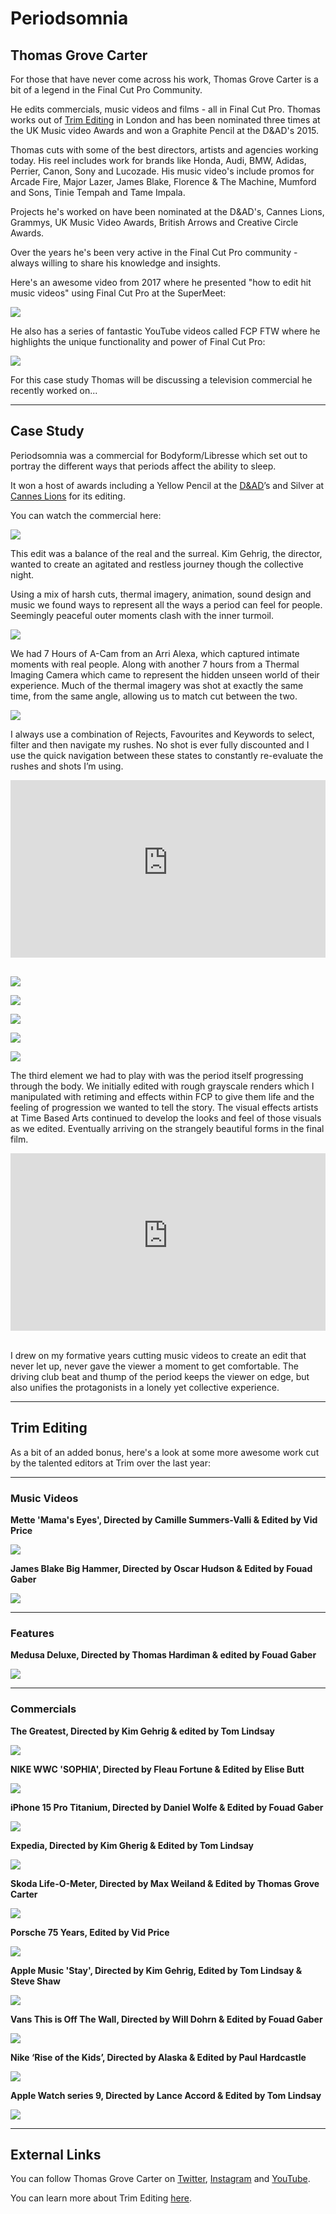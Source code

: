 # Periodsomnia

## Thomas Grove Carter

For those that have never come across his work, Thomas Grove Carter is a bit of a legend in the Final Cut Pro Community.

He edits commercials, music videos and films - all in Final Cut Pro. Thomas works out of [Trim Editing](https://trimediting.com) in London and has been nominated three times at the UK Music video Awards and won a Graphite Pencil at the D&AD's 2015.

Thomas cuts with some of the best directors, artists and agencies working today. His reel includes work for brands like Honda, Audi, BMW, Adidas, Perrier, Canon, Sony and Lucozade. His music video's include promos for Arcade Fire, Major Lazer, James Blake, Florence & The Machine, Mumford and Sons, Tinie Tempah and Tame Impala.

Projects he's worked on have been nominated at the D&AD's, Cannes Lions, Grammys, UK Music Video Awards, British Arrows and Creative Circle Awards.

Over the years he's been very active in the Final Cut Pro community - always willing to share his knowledge and insights.

Here's an awesome video from 2017 where he presented "how to edit hit music videos" using Final Cut Pro at the SuperMeet:

[![](/static/tgc-music-video-youtube.jpeg)](https://www.youtube.com/watch?v=iaeux3cGtQo)

He also has a series of fantastic YouTube videos called FCP FTW where he highlights the unique functionality and power of Final Cut Pro:

[![](/static/tgc-ftw-youtube.jpeg)](https://www.youtube.com/playlist?list=PLk1S35P86TzPmcjybsLUcmDmbbyzsMa4A)

For this case study Thomas will be discussing a television commercial he recently worked on...

---

## Case Study

Periodsomnia was a commercial for Bodyform/Libresse which set out to portray the different ways that periods affect the ability to sleep.

It won a host of awards including a Yellow Pencil at the [D&AD](https://www.dandad.org/awards/professional/2023/236539/periodsomnia/)’s and Silver at [Cannes Lions](https://www.essity.com/media/news-features/2023/essity-brands-receive-gold-and-silver-lions-at-cannes-2023/) for its editing.

You can watch the commercial here:

[![](/static/periodsomnia-youtube.jpg)](https://www.youtube.com/watch?v=IVDpqih2KbI)

This edit was a balance of the real and the surreal. Kim Gehrig, the director, wanted to create an agitated and restless journey though the collective night.

Using a mix of harsh cuts, thermal imagery, animation, sound design and music we found ways to represent all the ways a period can feel for people. Seemingly peaceful outer moments clash with the inner turmoil.

![](/static/tgc-timeline-01.png)

We had 7 Hours of A-Cam from an Arri Alexa, which captured intimate moments with real people. Along with another 7 hours from a Thermal Imaging Camera which came to represent the hidden unseen world of their experience. Much of the thermal imagery was shot at exactly the same time, from the same angle, allowing us to match cut between the two.

![](/static/tgc-timeline-02.png)

I always use a combination of Rejects, Favourites and Keywords to select, filter and then navigate my rushes. No shot is ever fully discounted and I use the quick navigation between these states to constantly re-evaluate the rushes and shots I’m using.

<div style="position: relative; padding-top: 56.25%;">
  <iframe
    src="https://customer-2n8dqn7i3032pr6x.cloudflarestream.com/4adcb443352c0c93b0f5de392a5be242/iframe?loop=true&poster=https%3A%2F%2Fcustomer-2n8dqn7i3032pr6x.cloudflarestream.com%2F4adcb443352c0c93b0f5de392a5be242%2Fthumbnails%2Fthumbnail.jpg%3Ftime%3D%26height%3D600"
    style="border: none; position: absolute; top: 0; left: 0; height: 100%; width: 100%;"
    allow="accelerometer; gyroscope; autoplay; encrypted-media; picture-in-picture;"
    allowfullscreen="true"
  ></iframe>
</div>
<br />

![](/static/tgc-timeline-03.jpg)

![](/static/tgc-timeline-04.jpg)

![](/static/tgc-timeline-05.jpg)

![](/static/tgc-timeline-06.jpg)

![](/static/tgc-timeline-07.jpg)

The third element we had to play with was the period itself progressing through the body. We initially edited with rough grayscale renders which I manipulated with retiming and effects within FCP to give them life and the feeling of progression we wanted to tell the story. The visual effects artists at Time Based Arts continued to develop the looks and feel of those visuals as we edited. Eventually arriving on the strangely beautiful forms in the final film.

<div style="position: relative; padding-top: 56.25%;">
  <iframe
    src="https://customer-2n8dqn7i3032pr6x.cloudflarestream.com/3d1a4e6df8e33221e9eb076d12d84f5d/iframe?poster=https%3A%2F%2Fcustomer-2n8dqn7i3032pr6x.cloudflarestream.com%2F3d1a4e6df8e33221e9eb076d12d84f5d%2Fthumbnails%2Fthumbnail.jpg%3Ftime%3D%26height%3D600"
    style="border: none; position: absolute; top: 0; left: 0; height: 100%; width: 100%;"
    allow="accelerometer; gyroscope; autoplay; encrypted-media; picture-in-picture;"
    allowfullscreen="true"
  ></iframe>
</div>
<br />

I drew on my formative years cutting music videos to create an edit that never let up, never gave the viewer a moment to get comfortable. The driving club beat and thump of the period keeps the viewer on edge, but also unifies the protagonists in a lonely yet collective experience.

---

## Trim Editing

As a bit of an added bonus, here's a look at some more awesome work cut by the talented editors at Trim over the last year:

---

### Music Videos

**Mette 'Mama's Eyes', Directed by Camille Summers-Valli & Edited by Vid Price**

[![](/static/trim-mette-mamas-eyes.jpeg)](https://www.youtube.com/watch?v=gi9OBRzbMNI)


**James Blake Big Hammer, Directed by Oscar Hudson & Edited by Fouad Gaber**

[![](/static/trim-james-blake-big-hammer.jpeg)](https://www.youtube.com/watch?v=g_qWhdxiR7k)

---

### Features

**Medusa Deluxe, Directed by Thomas Hardiman & edited by Fouad Gaber**

[![](/static/trim-medusa-deluxe.jpeg)](https://www.youtube.com/watch?v=FImiVecy6sQ)

---

### Commercials

**The Greatest, Directed by Kim Gehrig & edited by Tom Lindsay**

[![](/static/trim-accessibility-the-greatest.jpeg)](https://www.youtube.com/watch?v=8sX9IEHWRJ8)

**NIKE WWC 'SOPHIA', Directed by Fleau Fortune & Edited by Elise Butt**

[![](/static/trim-nice-to-beat-you.jpeg)](https://www.youtube.com/watch?v=kzXPcU2jJ4w)

**iPhone 15 Pro Titanium, Directed by Daniel Wolfe & Edited by Fouad Gaber**

[![](/static/trim-apple-titanium.jpeg)](https://www.youtube.com/watch?v=w_JEezynhrc)

**Expedia, Directed by Kim Gherig & Edited by Tom Lindsay**

[![](/static/trim-expedia.jpeg)](https://www.youtube.com/watch?v=r08aKGGHAUQ)

**Skoda Life-O-Meter, Directed by Max Weiland & Edited by Thomas Grove Carter**

[![](/static/trim-skoda-life-o-meter.jpg)](https://vimeo.com/867228928)

**Porsche 75 Years, Edited by Vid Price**

[![](/static/trim-porsche.jpeg)](https://www.youtube.com/watch?v=8ROJSQETrZI)

**Apple Music 'Stay', Directed by Kim Gehrig, Edited by Tom Lindsay & Steve Shaw**

[![](/static/trim-stay.jpeg)](https://www.youtube.com/watch?v=3ED1TOfYL1c)

**Vans This is Off The Wall, Directed by Will Dohrn & Edited by Fouad Gaber**

[![](/static/trim-vans-off-the-wall.jpeg)](https://www.youtube.com/watch?v=Vf7C6ys7I9Q)

**Nike ‘Rise of the Kids’, Directed by Alaska & Edited by Paul Hardcastle**

[![](/static/trim-nike-rise-of-the-kids.jpeg)](https://www.youtube.com/watch?v=Dy9EqjHf2zw)

**Apple Watch series 9, Directed by Lance Accord & Edited by Tom Lindsay**

[![](/static/trim-apple-watch.jpeg)](https://www.youtube.com/watch?v=Nvb_Kta7v6U)

---

## External Links

You can follow Thomas Grove Carter on [Twitter](https://twitter.com/thomasgcarter), [Instagram](https://www.instagram.com/thomasgcarter) and [YouTube](https://www.youtube.com/@ThomasGroveCarter).

You can learn more about Trim Editing [here](https://trimediting.com).